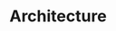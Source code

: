 # Architecture

<figure><img src="../../.gitbook/assets/Schémas fonctionnels &#x26; Cartes des livrables - Ops (3).png" alt=""><figcaption></figcaption></figure>
